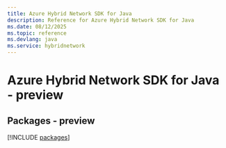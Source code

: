 ```yaml
---
title: Azure Hybrid Network SDK for Java
description: Reference for Azure Hybrid Network SDK for Java
ms.date: 08/12/2025
ms.topic: reference
ms.devlang: java
ms.service: hybridnetwork
---
```

# Azure Hybrid Network SDK for Java - preview
## Packages - preview
[!INCLUDE [packages](hybrid-network-index.md)]